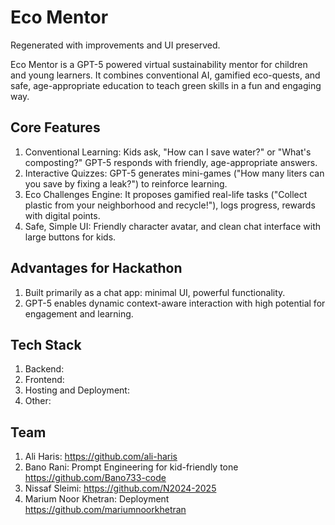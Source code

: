 # Eco Mentor

Regenerated with improvements and UI preserved.

Eco Mentor is a GPT-5 powered virtual sustainability mentor for children and young learners. It combines conventional AI, gamified eco-quests, and safe, age-appropriate education to teach green skills in a fun and engaging way.

## Core Features
1. Conventional Learning: Kids ask, "How can I save water?" or "What's composting?" GPT-5 responds with friendly, age-appropriate answers.
2. Interactive Quizzes: GPT-5 generates mini-games ("How many liters can you save by fixing a leak?") to reinforce learning.
3. Eco Challenges Engine: It proposes gamified real-life tasks ("Collect plastic from your neighborhood and recycle!"), logs progress, rewards with digital points.
4. Safe, Simple UI: Friendly character avatar, and clean chat interface with large buttons for kids.

## Advantages for Hackathon
1. Built primarily as a chat app: minimal UI, powerful functionality.
2. GPT-5 enables dynamic context-aware interaction with high potential for engagement and learning.

## Tech Stack
1. Backend:
2. Frontend:
3. Hosting and Deployment:
4. Other:

## Team
1. Ali Haris:
   https://github.com/ali-haris
2. Bano Rani: Prompt Engineering for kid-friendly tone
   https://github.com/Bano733-code
3. Nissaf Sleimi:
   https://github.com/N2024-2025
4. Marium Noor Khetran: Deployment
   https://github.com/mariumnoorkhetran
   

